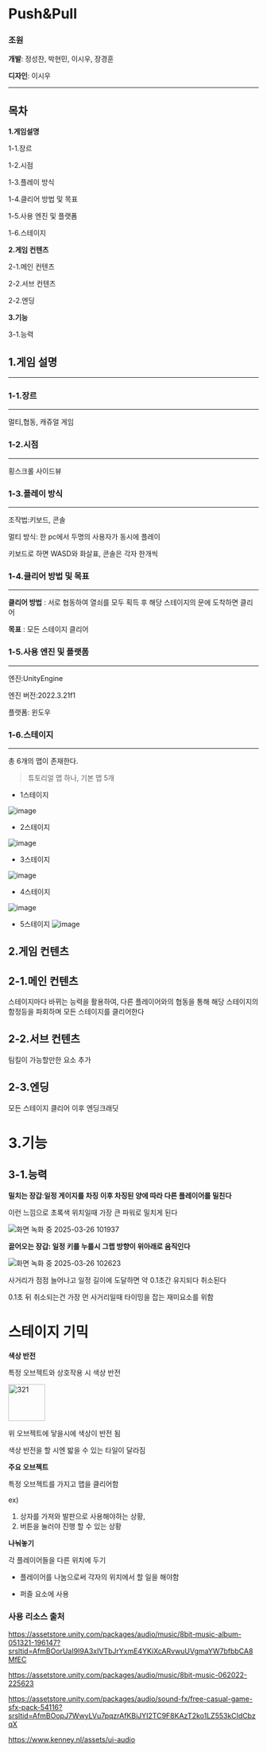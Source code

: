 # Push&Pull


### 조원


**개발**: 정성찬, 박현민, 이시우, 장경훈

**디자인**: 이시우

---

## 목차


**1.게임설명**

1-1.장르

1-2.시점

1-3.플레이 방식

1-4.클리어 방법 및 목표

1-5.사용 엔진 및 플랫폼

1-6.스테이지

**2.게임 컨텐츠**

2-1.메인 컨텐츠

2-2.서브 컨텐츠

2-2.엔딩

**3.기능**

3-1.능력

## 1.게임 설명

---

### 1-1.장르

---

멀티,협동, 캐쥬얼 게임

### 1-2.시점

---

횡스크롤 사이드뷰

### 1-3.플레이 방식

---

조작법:키보드, 콘솔

멀티 방식: 한 pc에서 두명의 사용자가 동시에 플레이

키보드로 하면 WASD와 화살표, 콘솔은 각자 한개씩

### 1-4.클리어 방법 및 목표

---

**클리어 방법** : 서로 협동하여 열쇠를 모두 획득 후 해당 스테이지의 문에 도착하면 클리어

**목표** : 모든 스테이지 클리어

### 1-5.사용 엔진 및 플랫폼

---

엔진:UnityEngine

엔진 버전:2022.3.21f1

플랫폼: 윈도우

### 1-6.스테이지

---

총 6개의 맵이 존재한다.

> 튜토리얼 맵 하나, 기본 맵 5개

- 1스테이지

![image](https://github.com/user-attachments/assets/50d3dc59-df93-424d-9db6-deaf8cb42e80)

- 2스테이지

![image](https://github.com/user-attachments/assets/d6b34995-be6b-41bc-9a56-e2e008310e3f)

- 3스테이지

![image](https://github.com/user-attachments/assets/2d00d39f-7f2e-4dd2-94cd-2529d175b1f0)

- 4스테이지

![image](https://github.com/user-attachments/assets/36d8bd3e-da47-4110-a93f-62cdb3781393)


- 5스테이지
![image](https://github.com/user-attachments/assets/979363a9-b5f4-4dba-a33d-316045d4d1b7)


## 2.게임 컨텐츠


## 2-1.메인 컨텐츠


스테이지마다 바뀌는 능력을 활용하여, 다른 플레이어와의 협동을 통해 해당 스테이지의 함정등을 파회하며 모든 스테이지를 클리어한다

## 2-2.서브 컨텐츠


팀킬이 가능할만한 요소 추가

## 2-3.엔딩


모든 스테이지 클리어 이후 엔딩크래딧

# 3.기능



## 3-1.능력


**밀치는 장갑**:**일정 게이지를 차징 이후 차징된 양에 따라 다른 플레이어를 밀친다**

이런 느낌으로 초록색 위치일때 가장 큰 파워로 밀치게 된다

![화면 녹화 중 2025-03-26 101937](https://github.com/user-attachments/assets/ec39ed69-9181-4a55-8c49-6117cab06afd)

**끌어오는 장갑: 일정 키를 누를시 그랩 방향이 위아래로 움직인다**

![화면 녹화 중 2025-03-26 102623](https://github.com/user-attachments/assets/aacf6cf1-3b03-4c79-8a5d-e61f84119ef4)

사거리가 점점 늘어나고 일정 길이에 도달하면 약 0.1초간 유지되다 취소된다

0.1초 뒤 취소되는건 가장 먼 사거리일때 타이밍을 잡는 재미요소를 위함

# 스테이지 기믹


**색상 반전**

특정 오브젝트와 상호작용 시 색상 반전

<img width="74" alt="321" src="https://github.com/user-attachments/assets/387012f3-74a7-4e9e-a07d-99f58bc00187" />

위 오브젝트에 닿을시에 색상이 반전 됨

색상 반전을 할 시엔 밟을 수 있는 타일이 달라짐

**주요 오브젝트**

특정 오브젝트를 가지고 맵을 클리어함

ex)

1. 상자를 가져와 발판으로 사용해야하는 상황,
2. 버튼을 눌러야 진행 할 수 있는 상황

**나눠놓기**

각 플레이어들을 다른 위치에 두기

- 플레이어를 나눔으로써 각자의 위치에서 할 일을 해야함

- 퍼즐 요소에 사용

### 사용 리소스 출처

https://assetstore.unity.com/packages/audio/music/8bit-music-album-051321-196147?srsltid=AfmBOorUaI9I9A3xIVTbJrYxmE4YKiXcARvwuUVgmaYW7bfbbCA8MfEC

https://assetstore.unity.com/packages/audio/music/8bit-music-062022-225623

https://assetstore.unity.com/packages/audio/sound-fx/free-casual-game-sfx-pack-54116?srsltid=AfmBOopJ7WwyLVu7pqzrAfKBiJYI2TC9F8KAzT2ko1LZ553kCIdCbzqX

https://www.kenney.nl/assets/ui-audio

